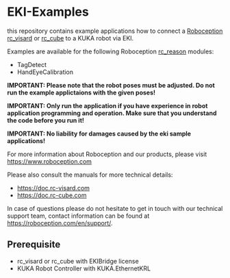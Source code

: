 EKI-Examples
============

this repository contains example applications how to connect a [Roboception](https://roboception.com) [rc_visard](https://roboception.com/rc_visard)
or [rc_cube](https://roboception.com/product/rc_cube-s/) to a KUKA robot via EKI.

Examples are available for the following Roboception [rc_reason](https://roboception.com/en/rc_reason-en/) modules:
 * TagDetect
 * HandEyeCalibration

 **IMPORTANT: Please note that the robot poses must be adjusted. Do not run the example applictaions with the given poses!**

 **IMPORTANT: Only run the application if you have experience in robot application programming and operation. Make sure that you understand the code before you run it!**

 **IMPORTANT: No liability for damages caused by the eki sample applications!**

 For more information about Roboception and our products, please visit https://www.roboception.com

Please also consult the manuals for more technical details:

* https://doc.rc-visard.com
* https://doc.rc-cube.com

In case of questions please do not hesitate to get in touch with our technical support team, contact information can be found at https://roboception.com/en/support/.

Prerequisite
------------
 - rc_visard or rc_cube with EKIBridge license
 - KUKA Robot Controller with KUKA.EthernetKRL
